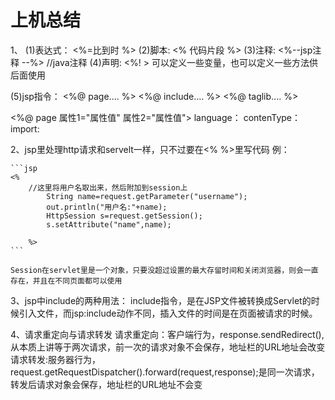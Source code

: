 # 上机总结

1、
(1)表达式：
    <%=比到时 %>
(2)脚本:
    <% 代码片段 %>
(3)注释:
    <%--jsp注释 --%>
    <!--html注释-->
    //java注释
(4)声明:
    <%! >  可以定义一些变量，也可以定义一些方法供后面使用

(5)jsp指令：
    <%@ page.... %>
    <%@ include.... %>
    <%@ taglib.... %>

<%@ page 属性1="属性值" 属性2="属性值">
    language：
    contenType：
    import:





2、jsp里处理http请求和servelt一样，只不过要在<% %>里写代码
    例：

    ```jsp
    <%
        //这里将用户名取出来，然后附加到session上
            String name=request.getParameter("username");
            out.println("用户名:"+name);
            HttpSession s=request.getSession();
            s.setAttribute("name",name);

        %>
    ```

    Session在servlet里是一个对象，只要没超过设置的最大存留时间和关闭浏览器，则会一直存在，并且在不同页面都可以使用

3、jsp中include的两种用法：
    include指令，是在JSP文件被转换成Servlet的时候引入文件，而jsp:include动作不同，插入文件的时间是在页面被请求的时候。

4、请求重定向与请求转发
请求重定向：客户端行为，response.sendRedirect(),从本质上讲等于两次请求，前一次的请求对象不会保存，地址栏的URL地址会改变
请求转发:服务器行为，request.getRequestDispatcher().forward(request,response);是同一次请求，转发后请求对象会保存，地址栏的URL地址不会变